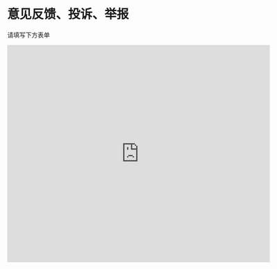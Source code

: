 # 意见反馈、投诉、举报
请填写下方表单
<iframe src="https://wj.qq.com/s2/12834063/3050/" style="width:  120%; height: 500px; border: 0"/>